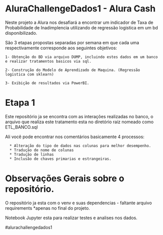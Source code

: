 # AluraChallengeDados1 - Alura Cash 
  Neste projeto a Alura nos desafiará a encontrar um indicador de Taxa de Probabilidade de Inadimplencia utilizando de regressão logistica em um bd disponibilizado.
  
  São 3 etapas propostas separadas por semana em que cada uma respectivamente corresponde aos seguintes objetivos: 
    
    1- Obtenção do BD via arquivo DUMP, incluindo estes dados em um banco e realizar tratamentos basicos via sql. 
    
    2- Construção do Modelo de Aprendizado de Maquina. (Regressão logistica com sklearn) 
    
    3- Exibição de resultados via PowerBI.


# Etapa 1
   Este repositório ja se encontra com as interações realizadas no banco, o arquivo que realiza este tratamento esta no diretório raiz nomeado como ETL_BANCO.sql

   Ali você pode encontrar nos comentários basicamente 4 processos:
   
      * Alteração do tipo de dados nas colunas para melhor desempenho.
      * Tradução de nome de colunas
      * Tradução de linhas
      * Inclusão de chaves primarias e estrangeiras.
      
# Observações Gerais sobre o repositório.

  O repositório ja esta com o venv e suas dependencias - faltante arquivo requirements *apenas no final do projeto.
  
  Notebook Jupyter esta para realizar testes e analises nos dados.
  
  
#alurachallengedados1
